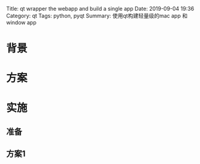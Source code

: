 Title: qt wrapper the webapp and build a single app
Date: 2019-09-04 19:36
Category: qt
Tags: python, pyqt
Summary: 使用qt构建轻量级的mac app 和 window app

# 背景

# 方案

# 实施

## 准备

## 方案1

